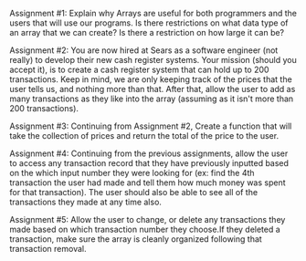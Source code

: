 Assignment #1: Explain why Arrays are useful for
both programmers and the users that will use our
programs. Is there restrictions on what data type
of an array that we can create? Is there a restriction
on how large it can be?

Assignment #2: You are now hired at Sears as a software
engineer (not really) to develop their new cash register 
systems. Your mission (should you accept it), is to create
a cash register system that can hold up to 200 transactions.
Keep in mind, we are only keeping track of the prices that
the user tells us, and nothing more than that. After that,
allow the user to add as many transactions as they like into
the array (assuming as it isn't more than 200 transactions).

Assignment #3: Continuing from Assignment #2, Create a function
that will take the collection of prices and return the total
of the price to the user.

Assignment #4: Continuing from the previous assignments, allow
the user to access any transaction record that they have previously 
inputted based on the which input number they were looking for 
(ex: find the 4th transaction the user had made and tell them how 
much money was spent for that transaction). The user should also be 
able to see all of the transactions they made at any time also.

Assignment #5: Allow the user to change, or delete any transactions 
they made based on which transaction number they choose.If they deleted 
a transaction, make sure the array is cleanly organized following that 
transaction removal.